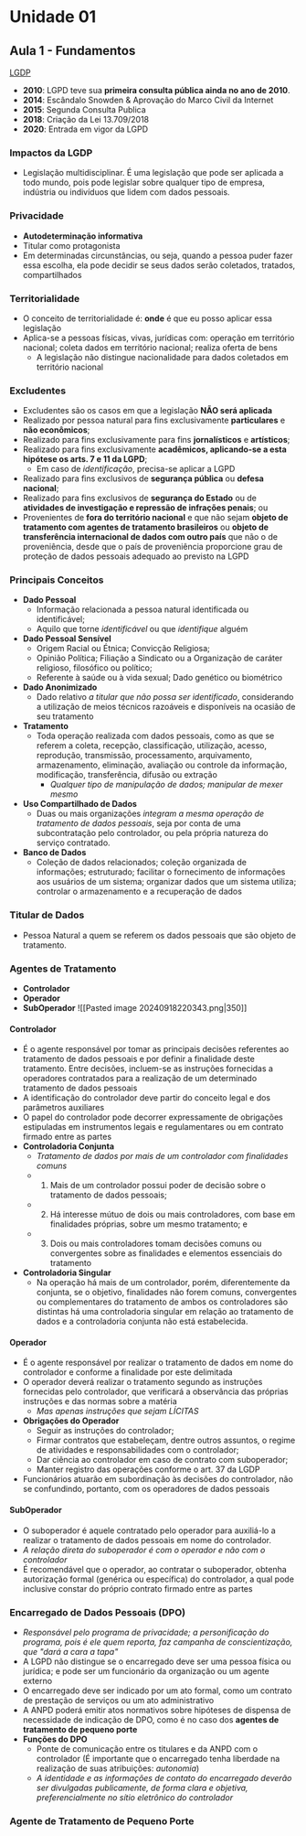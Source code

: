 # Unidade 01
## Aula 1 - Fundamentos
[LGDP](https://www.planalto.gov.br/ccivil_03/_ato2015-2018/2018/lei/l13709.ht)
- **2010**: LGPD teve sua **primeira consulta pública ainda no ano de 2010**.
- **2014**: Escândalo Snowden & Aprovação do Marco Civil da Internet
- **2015**: Segunda Consulta Publica
- **2018**: Criação da Lei 13.709/2018
- **2020**: Entrada em vigor da LGPD
### Impactos da LGDP
- Legislação multidisciplinar. É uma legislação que pode ser aplicada a todo mundo, pois pode legislar sobre qualquer tipo de empresa, indústria ou indivíduos que lidem com dados pessoais.
### Privacidade
- **Autodeterminação informativa**
- Titular como protagonista
- Em determinadas circunstâncias, ou seja, quando a pessoa puder fazer essa escolha, ela pode decidir se seus dados serão coletados, tratados, compartilhados
### Territorialidade
- O conceito de territorialidade é: **onde** é que eu posso aplicar essa legislação
- Aplica-se a pessoas físicas, vivas, jurídicas com: operação em território nacional; coleta dados em território nacional; realiza oferta de bens
	- A legislação não distingue nacionalidade para dados coletados em território nacional
### Excludentes
- Excludentes são os casos em que a legislação **NÃO será aplicada**
- Realizado por pessoa natural para fins exclusivamente **particulares** e **não econômicos**;
- Realizado para fins exclusivamente para fins **jornalísticos** e **artísticos**;
- Realizado para fins exclusivamente **acadêmicos, aplicando-se a esta hipótese os arts. 7 e 11 da LGPD**;
	- Em caso de *identificação*, precisa-se aplicar a LGPD
- Realizado para fins exclusivos de **segurança pública** ou **defesa nacional**;
- Realizado para fins exclusivos de **segurança do Estado** ou de **atividades de investigação e repressão de infrações penais**; ou
- Provenientes de **fora do território nacional** e que não sejam **objeto de tratamento com agentes de tratamento brasileiros** ou **objeto de transferência internacional de dados com outro país** que não o de proveniência, desde que o país de proveniência proporcione grau de proteção de dados pessoais adequado ao previsto na LGPD
### Principais Conceitos
- **Dado Pessoal**
	- Informação relacionada a pessoa natural identificada ou identificável;
	- Aquilo que torne *identificável* ou que *identifique* alguém
- **Dado Pessoal Sensível**
	- Origem Racial ou Étnica; Convicção Religiosa;
	- Opinião Política; Filiação a Sindicato ou a Organização de caráter religioso, filosófico ou político;
	- Referente à saúde ou à vida sexual; Dado genético ou biométrico
- **Dado Anonimizado**
	- Dado relativo *a titular que não possa ser identificado*, considerando a utilização de meios técnicos razoáveis e disponíveis na ocasião de seu tratamento
- **Tratamento**
	- Toda operação realizada com dados pessoais, como as que se referem a coleta, recepção, classificação, utilização, acesso, reprodução, transmissão, processamento, arquivamento, armazenamento, eliminação, avaliação ou controle da informação, modificação, transferência, difusão ou extração
		- *Qualquer tipo de manipulação de dados; manipular de mexer mesmo*
- **Uso Compartilhado de Dados**
	- Duas ou mais organizações *integram a mesma operação de tratamento de dados pessoais*, seja por conta de uma subcontratação pelo controlador, ou pela própria natureza do serviço contratado.
- **Banco de Dados**
	- Coleção de dados relacionados; coleção organizada de informações; estruturado; facilitar o fornecimento de informações aos usuários de um sistema; organizar dados que um sistema utiliza; controlar o armazenamento e a recuperação de dados
### Titular de Dados
- Pessoa Natural a quem se referem os dados pessoais que são objeto de tratamento.
### Agentes de Tratamento
- **Controlador**
- **Operador**
- **SubOperador**
![[Pasted image 20240918220343.png|350]]
#### Controlador
- É o agente responsável por tomar as principais decisões referentes ao tratamento de dados pessoais e por definir a finalidade deste tratamento. Entre decisões, incluem-se as instruções fornecidas a operadores contratados para a realização de um determinado tratamento de dados pessoais
- A identificação do controlador deve partir do conceito legal e dos parâmetros auxiliares
- O papel do controlador pode decorrer expressamente de obrigações estipuladas em instrumentos legais e regulamentares ou em contrato firmado entre as partes
- **Controladoria Conjunta**
	- *Tratamento de dados por mais de um controlador com finalidades comuns*
	- 1. Mais de um controlador possui poder de decisão sobre o tratamento de dados pessoais;
	- 2. Há interesse mútuo de dois ou mais controladores, com base em finalidades próprias, sobre um mesmo tratamento; e
	- 3. Dois ou mais controladores tomam decisões comuns ou convergentes sobre as finalidades e elementos essenciais do tratamento
- **Controladoria Singular**
	- Na operação há mais de um controlador, porém, diferentemente da conjunta, se o objetivo, finalidades não forem comuns, convergentes ou complementares do tratamento de ambos os controladores são distintas há uma controladoria singular em relação ao tratamento de dados e a controladoria conjunta não está estabelecida.
#### Operador
- É o agente responsável por realizar o tratamento de dados em nome do controlador e conforme a finalidade por este delimitada
- O operador deverá realizar o tratamento segundo as instruções fornecidas pelo controlador, que verificará a observância das próprias instruções e das normas sobre a matéria
	- *Mas apenas instruções que sejam LÍCITAS*
- **Obrigações do Operador**
	- Seguir as instruções do controlador;
	- Firmar contratos que estabeleçam, dentre outros assuntos, o regime de atividades e responsabilidades com o controlador;
	- Dar ciência ao controlador em caso de contrato com suboperador;
	- Manter registro das operações conforme o art. 37 da LGDP
- Funcionários atuarão em subordinação às decisões do controlador, não se confundindo, portanto, com os operadores de dados pessoais
#### SubOperador
- O suboperador é aquele contratado pelo operador para auxiliá-lo a realizar o tratamento de dados pessoais em nome do controlador.
- *A relação direta do suboperador é com o operador e não com o controlador*
- É recomendável que o operador, ao contratar o suboperador, obtenha autorização formal (genérica ou específica) do controlador, a qual pode inclusive constar do próprio contrato firmado entre as partes
### Encarregado de Dados Pessoais (DPO)
- *Responsável pelo programa de privacidade; a personificação do programa, pois é ele quem reporta, faz campanha de conscientização, que "dará a cara a tapa"*
- A LGPD não distingue se o encarregado deve ser uma pessoa física ou jurídica; e pode ser um funcionário da organização ou um agente externo
- O encarregado deve ser indicado por um ato formal, como um contrato de prestação de serviços ou um ato administrativo
- A ANPD poderá emitir atos normativos sobre hipóteses de dispensa de necessidade de indicação de DPO, como é no caso dos **agentes de tratamento de pequeno porte**
- **Funções do DPO**
	- Ponte de comunicação entre os titulares e da ANPD com  o controlador (É importante que o encarregado tenha liberdade na realização de suas atribuições: *autonomia*)
	- *A identidade e as informações de contato do encarregado deverão ser divulgadas publicamente, de forma clara e objetiva, preferencialmente no sítio eletrônico do controlador*
### Agente de Tratamento de Pequeno Porte
